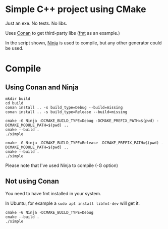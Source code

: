 # Simple C++ project using CMake

Just an exe. No tests. No libs.

Uses [Conan](https://conan.io/) to get third-party libs ([fmt](https://github.com/fmtlib/fmt) as an example.)

In the script shown, [Ninja](https://ninja-build.org/) is used to compile, but any other generator could be used.

# Compile

## Using Conan and Ninja

```
mkdir build
cd build
conan install .. -s build_type=Debug --build=missing
conan install .. -s build_type=Release --build=missing

cmake -G Ninja -DCMAKE_BUILD_TYPE=Debug -DCMAKE_PREFIX_PATH=$(pwd) -DCMAKE_MODULE_PATH=$(pwd) ..
cmake --build .
./simple

cmake -G Ninja -DCMAKE_BUILD_TYPE=Release -DCMAKE_PREFIX_PATH=$(pwd) -DCMAKE_MODULE_PATH=$(pwd) ..
cmake --build .
./simple
```
Please note that I've used Ninja to compile (-G option)


## Not using Conan
You need to have fmt installed in your system.

In Ubuntu, for example a
`sudo apt install libfmt-dev`
will get it.

```
cmake -G Ninja -DCMAKE_BUILD_TYPE=Debug
cmake --build .
./simple
```
